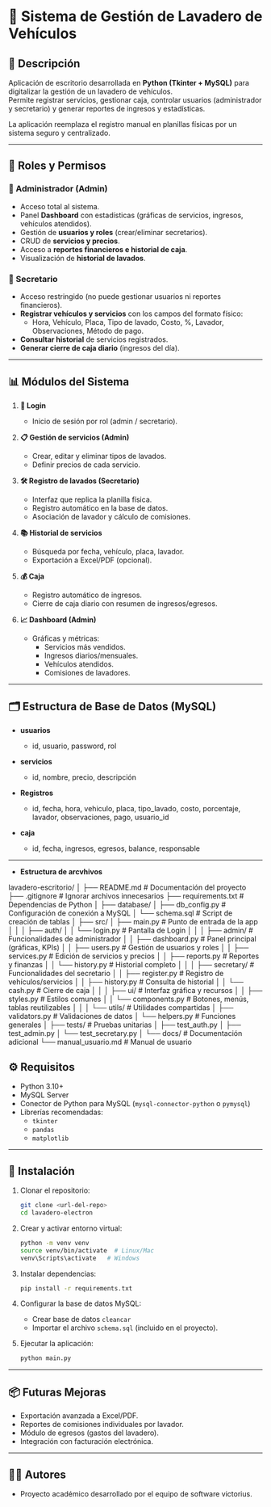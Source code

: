 # 🚗 Sistema de Gestión de Lavadero de Vehículos

## 📌 Descripción
Aplicación de escritorio desarrollada en **Python (Tkinter + MySQL)** para digitalizar la gestión de un lavadero de vehículos.  
Permite registrar servicios, gestionar caja, controlar usuarios (administrador y secretario) y generar reportes de ingresos y estadísticas.

La aplicación reemplaza el registro manual en planillas físicas por un sistema seguro y centralizado.

---

## 👥 Roles y Permisos

### 🔑 Administrador (Admin)
- Acceso total al sistema.
- Panel **Dashboard** con estadísticas (gráficas de servicios, ingresos, vehículos atendidos).
- Gestión de **usuarios y roles** (crear/eliminar secretarios).
- CRUD de **servicios y precios**.
- Acceso a **reportes financieros e historial de caja**.
- Visualización de **historial de lavados**.

### 📝 Secretario
- Acceso restringido (no puede gestionar usuarios ni reportes financieros).
- **Registrar vehículos y servicios** con los campos del formato físico:
  - Hora, Vehículo, Placa, Tipo de lavado, Costo, %, Lavador, Observaciones, Método de pago.
- **Consultar historial** de servicios registrados.
- **Generar cierre de caja diario** (ingresos del día).

---

## 📊 Módulos del Sistema

1. **🔐 Login**
   - Inicio de sesión por rol (admin / secretario).

2. **📋 Gestión de servicios (Admin)**
   - Crear, editar y eliminar tipos de lavados.
   - Definir precios de cada servicio.

3. **🛠️ Registro de lavados (Secretario)**
   - Interfaz que replica la planilla física.
   - Registro automático en la base de datos.
   - Asociación de lavador y cálculo de comisiones.

4. **📚 Historial de servicios**
   - Búsqueda por fecha, vehículo, placa, lavador.
   - Exportación a Excel/PDF (opcional).

5. **💰 Caja**
   - Registro automático de ingresos.
   - Cierre de caja diario con resumen de ingresos/egresos.

6. **📈 Dashboard (Admin)**
   - Gráficas y métricas:
     - Servicios más vendidos.
     - Ingresos diarios/mensuales.
     - Vehículos atendidos.
     - Comisiones de lavadores.

---

## 🗂️ Estructura de Base de Datos (MySQL)

- **usuarios**
  - id, usuario, password, rol

- **servicios**
  - id, nombre, precio, descripción

- **Registros**
  - id, fecha, hora, vehiculo, placa, tipo_lavado, costo, porcentaje, lavador, observaciones, pago, usuario_id

- **caja**
  - id, fecha, ingresos, egresos, balance, responsable

---

- **Estructura de arcvhivos**

lavadero-escritorio/
│
├── README.md                 # Documentación del proyecto
├── .gitignore                # Ignorar archivos innecesarios
├── requirements.txt          # Dependencias de Python
│
├── database/
│   ├── db_config.py          # Configuración de conexión a MySQL
│   └── schema.sql            # Script de creación de tablas
│
├── src/
│   ├── main.py               # Punto de entrada de la app
│   │
│   ├── auth/
│   │   └── login.py          # Pantalla de Login
│   │
│   ├── admin/                # Funcionalidades de administrador
│   │   ├── dashboard.py      # Panel principal (gráficas, KPIs)
│   │   ├── users.py          # Gestión de usuarios y roles
│   │   ├── services.py       # Edición de servicios y precios
│   │   ├── reports.py        # Reportes y finanzas
│   │   └── history.py        # Historial completo
│   │
│   ├── secretary/            # Funcionalidades del secretario
│   │   ├── register.py       # Registro de vehículos/servicios
│   │   ├── history.py        # Consulta de historial
│   │   └── cash.py           # Cierre de caja
│   │
│   ├── ui/                   # Interfaz gráfica y recursos
│   │   ├── styles.py         # Estilos comunes
│   │   └── components.py     # Botones, menús, tablas reutilizables
│   │
│   └── utils/                # Utilidades compartidas
│       ├── validators.py     # Validaciones de datos
│       └── helpers.py        # Funciones generales
│
├── tests/                    # Pruebas unitarias
│   ├── test_auth.py
│   ├── test_admin.py
│   └── test_secretary.py
│
└── docs/                     # Documentación adicional
    └── manual_usuario.md      # Manual de usuario

## ⚙️ Requisitos

- Python 3.10+
- MySQL Server
- Conector de Python para MySQL (`mysql-connector-python` o `pymysql`)
- Librerías recomendadas:
  - `tkinter`
  - `pandas`
  - `matplotlib`

---

## 🚀 Instalación

1. Clonar el repositorio:
   ```bash
   git clone <url-del-repo>
   cd lavadero-electron
   ```

2. Crear y activar entorno virtual:
   ```bash
   python -m venv venv
   source venv/bin/activate  # Linux/Mac
   venv\Scripts\activate   # Windows
   ```

3. Instalar dependencias:
   ```bash
   pip install -r requirements.txt
   ```

4. Configurar la base de datos MySQL:
   - Crear base de datos `cleancar`
   - Importar el archivo `schema.sql` (incluido en el proyecto).

5. Ejecutar la aplicación:
   ```bash
   python main.py
   ```

---

## 📦 Futuras Mejoras

- Exportación avanzada a Excel/PDF.
- Reportes de comisiones individuales por lavador.
- Módulo de egresos (gastos del lavadero).
- Integración con facturación electrónica.

---

## 👨‍💻 Autores
- Proyecto académico desarrollado por el equipo de software victorius.
